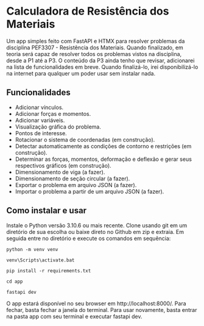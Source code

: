 # Calculadora de Resistência dos Materiais

Um app simples feito com FastAPI e HTMX para resolver problemas da disciplina PEF3307 - Resistência dos Materiais.
Quando finalizado, em teoria será capaz de resolver todos os problemas vistos na disciplina, desde a P1 até a P3.
O conteúdo da P3 ainda tenho que revisar, adicionarei na lista de funcionalidades em breve.
Quando finalizá-lo, irei disponibilizá-lo na internet para qualquer um poder usar sem instalar nada.

## Funcionalidades
- Adicionar vínculos.
- Adicionar forças e momentos.
- Adicionar variáveis.
- Visualização gráfica do problema.
- Pontos de interesse.
- Rotacionar o sistema de coordenadas (em construção).
- Detectar automaticamente as condições de contorno e restrições (em construção).
- Determinar as forças, momentos, deformação e deflexão e gerar seus respectivos gráficos (em construção).
- Dimensionamento de viga (a fazer).
- Dimensionamento de seção circular (a fazer).
- Exportar o problema em arquivo JSON (a fazer).
- Importar o problema a partir de um arquivo JSON (a fazer).

## Como instalar e usar

Instale o Python versão 3.10.6 ou mais recente.
Clone usando git em um diretório de sua escolha ou baixe direto no Github em zip e extraia. 
Em seguida entre no diretório e execute os comandos em sequência:

```
python -m venv venv
```
```
venv\Scripts\activate.bat
```
```
pip install -r requirements.txt
```
```
cd app
```
```
fastapi dev
```

O app estará disponível no seu browser em http://localhost:8000/. Para fechar, basta fechar a janela do terminal. Para usar novamente, basta entrar na pasta app com seu terminal e executar fastapi dev.